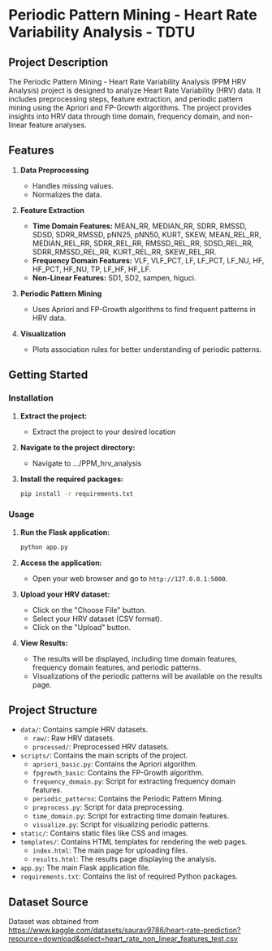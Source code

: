 # Periodic Pattern Mining - Heart Rate Variability Analysis - TDTU

## Project Description

The Periodic Pattern Mining - Heart Rate Variability Analysis (PPM HRV Analysis) project is designed to analyze Heart Rate Variability (HRV) data. It includes preprocessing steps, feature extraction, and periodic pattern mining using the Apriori and FP-Growth algorithms. The project provides insights into HRV data through time domain, frequency domain, and non-linear feature analyses.

## Features

1. **Data Preprocessing**
   - Handles missing values.
   - Normalizes the data.

2. **Feature Extraction**
   - **Time Domain Features:** MEAN_RR, MEDIAN_RR, SDRR, RMSSD, SDSD, SDRR_RMSSD, pNN25, pNN50, KURT, SKEW, MEAN_REL_RR, MEDIAN_REL_RR, SDRR_REL_RR, RMSSD_REL_RR, SDSD_REL_RR, SDRR_RMSSD_REL_RR, KURT_REL_RR, SKEW_REL_RR.
   - **Frequency Domain Features:** VLF, VLF_PCT, LF, LF_PCT, LF_NU, HF, HF_PCT, HF_NU, TP, LF_HF, HF_LF.
   - **Non-Linear Features:** SD1, SD2, sampen, higuci.

3. **Periodic Pattern Mining**
   - Uses Apriori and FP-Growth algorithms to find frequent patterns in HRV data.

4. **Visualization**
   - Plots association rules for better understanding of periodic patterns.

## Getting Started

### Installation

1. **Extract the project:**

    - Extract the project to your desired location

2. **Navigate to the project directory:**

    - Navigate to .../PPM_hrv_analysis

3. **Install the required packages:**

    ```sh
    pip install -r requirements.txt
    ```

### Usage

1. **Run the Flask application:**

    ```sh
    python app.py
    ```

2. **Access the application:**
   - Open your web browser and go to `http://127.0.0.1:5000`.

3. **Upload your HRV dataset:**
   - Click on the "Choose File" button.
   - Select your HRV dataset (CSV format).
   - Click on the "Upload" button.

4. **View Results:**
   - The results will be displayed, including time domain features, frequency domain features, and periodic patterns.
   - Visualizations of the periodic patterns will be available on the results page.

## Project Structure

- `data/`: Contains sample HRV datasets.
  - `raw/`: Raw HRV datasets.
  - `processed/`: Preprocessed HRV datasets.
- `scripts/`: Contains the main scripts of the project.
  - `apriori_basic.py`: Contains the Apriori algorithm.
  - `fpgrowth_basic`: Contains the FP-Growth algorithm.
  - `frequency_domain.py`: Script for extracting frequency domain features.
  - `periodic_patterns`: Contains the Periodic Pattern Mining.
  - `preprocess.py`: Script for data preprocessing.
  - `time_domain.py`: Script for extracting time domain features.
  - `visualize.py`: Script for visualizing periodic patterns.
- `static/`: Contains static files like CSS and images.
- `templates/`: Contains HTML templates for rendering the web pages.
  - `index.html`: The main page for uploading files.
  - `results.html`: The results page displaying the analysis.
- `app.py`: The main Flask application file.
- `requirements.txt`: Contains the list of required Python packages.

## Dataset Source

Dataset was obtained from https://www.kaggle.com/datasets/saurav9786/heart-rate-prediction?resource=download&select=heart_rate_non_linear_features_test.csv
